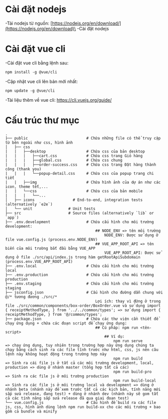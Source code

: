 # Cài đặt nodejs
-Tải nodejs từ nguồn: [https://nodejs.org/en/download/](https://nodejs.org/en/download)\
-Cài đặt nodejs
# Cài đặt vue cli
-Cài đặt vue cli bằng lệnh sau:
```
npm install -g @vue/cli
```
-Cập nhật vue cli lên bản mới nhất:
```
npm update -g @vue/cli
```
-Tài liệu thêm về vue cli: https://cli.vuejs.org/guide/
# Cấu trúc thư mục
    .
    ├── public                          # Chứa những file có thể truy cập từ bên ngoài như css, hình ảnh
    │   ├── css                   
    |   |   ├──desktop                  # Chứa css của bản desktop
    |   |   |   ├──cart.css             # Chứa css trang Giỏ hàng
    |   |   |   ├──global.css           # Chứa css chung
    |   |   |   ├──order-success.css    # Chứa css trang Đặt hàng thành công (thank you)
    |   |   |   └──popup-detail.css     # Chứa css của popup trang chi tiết
    |   |   ├──img                      # Chứa hình ảnh của dự án như các icon, theme tết,...
    |   |   └──css                      # Chứa css của bản mobile
    |   |   |   └──...
    │   ├── icons                 # End-to-end, integration tests (alternatively `e2e`)
    │   └── unit                # Unit tests
    ├── src                     # Source files (alternatively `lib` or `app`)
    ├── .env.development                # Chứa cấu hình cho môi trường development:
                                            ## NODE_ENV => tên môi trường
                                                NODE_ENV: Được sử dụng ở file vue.config.js (process.env.NODE_ENV)
                                            ## VUE_APP_ROOT_API => tên biến của môi trường bắt đầu bằng VUE_APP
                                                VUE_APP_ROOT_API: Được sử dụng ở file ./src/api/index.js trong hàm getRootApiSubdomain (process.env.VUE_APP_ROOT_API)
    ├── .env.local                      # Chứa cấu hình cho môi trường local
    ├── .env.production                 # Chứa cấu hình cho môi trường production
    ├── .env.staging                    # Chứa cấu hình cho môi trường staging
    ├── jsconfig.json                   # Cấu hình cho đường dẫn chung với @/* tương đương ./src/*
                                            Lợi ích: thay vì đứng ở trong file ./src/common/components/box-order/BoxOrder.vue và sử dụng import { receiptMethodType, } from '../../common/types'; => sử dụng import { receiptMethodType, } from '@/common/types';
    ├── package.json                    # Chứa các thư viện cần thiết để chạy ứng dụng + chứa các đoạn script để chạy ứng dụng:
                                            ## Cú pháp: npm run <tên-script>
                                                ## Ví dụ:
                                                    npm run serve           => chạy ứng dụng, tuy nhiên trong trường hợp này ứng dụng chúng ta chạy bằng cách sinh ra các file tĩnh trước như html, css, js nên câu lệnh này không hoạt động trong trường hợp này
                                                    npm run build           => Sinh ra cái file js ở tất cả các môi trường development, local, production => dùng ở nhánh master (tổng hợp tất cả các)
                                                    npm run build-pro       => Sinh ra các file js ở môi trường production
                                                    npm run build-local     => Sinh ra các file js ở môi trường local và development => dùng ở nhánh beta (nhánh này để xem trước tất cả các kịch bản, tính năng mới sắp sửa release, đang test) + dùng ở nhánh dev (nhánh này sẽ gom tất cả các tính năng sắp sửa release đã qua giai đoạn test)
    └── vue.config.js                   # Cấu hình để build ra các file js, css, hình ảnh dùng lệnh npm run build-xx cho các môi trường + bao gồm cả bundle và minify
    
